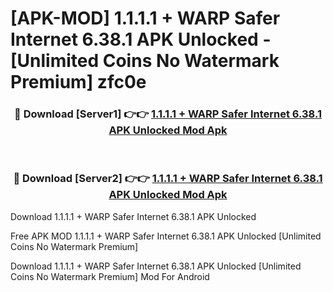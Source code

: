 # [APK-MOD] 1.1.1.1 + WARP  Safer Internet 6.38.1 APK Unlocked - [Unlimited Coins No Watermark Premium] zfc0e



<div align="center">
<h3>🔴 Download [Server1] 👉👉 <a href="https://momento.my/?title=1.1.1.1_+_WARP__Safer_Internet_6.38.1_APK_Unlocked">1.1.1.1 + WARP  Safer Internet 6.38.1 APK Unlocked Mod Apk</a></h3><br>

<h3>🔴 Download [Server2] 👉👉 <a href="https://momento.my/?title=1.1.1.1_+_WARP__Safer_Internet_6.38.1_APK_Unlocked">1.1.1.1 + WARP  Safer Internet 6.38.1 APK Unlocked Mod Apk</a></h3>
</div>



Download 1.1.1.1 + WARP  Safer Internet 6.38.1 APK Unlocked 

Free APK MOD 1.1.1.1 + WARP  Safer Internet 6.38.1 APK Unlocked [Unlimited Coins No Watermark Premium]

Download 1.1.1.1 + WARP  Safer Internet 6.38.1 APK Unlocked [Unlimited Coins No Watermark Premium] Mod For Android
